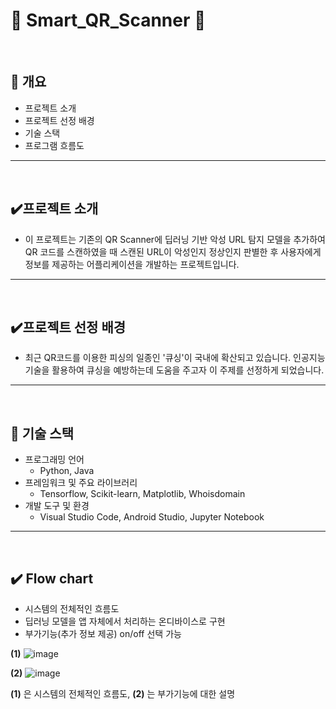 # :iphone: Smart_QR_Scanner :iphone:
<br/>

## :pushpin: 개요 
- 프로젝트 소개
- 프로젝트 선정 배경
- 기술 스택
- 프로그램 흐름도

---
<br/>

## ✔️프로젝트 소개
- 이 프로젝트는 기존의 QR Scanner에 딥러닝 기반 악성 URL 탐지 모델을 추가하여 QR 코드를 스캔하였을 때 스캔된 URL이 악성인지 정상인지 판별한 후 사용자에게 정보를 제공하는 어플리케이션을 개발하는 프로젝트입니다.

---
<br/>

## ✔️프로젝트 선정 배경
- 최근 QR코드를 이용한 피싱의 일종인 '큐싱'이 국내에 확산되고 있습니다. 인공지능 기술을 활용하여 큐싱을 예방하는데 도움을 주고자 이 주제를 선정하게 되었습니다.

---
<br/>

## :shopping_cart: 기술 스택
- 프로그래밍 언어
   - Python, Java
- 프레임워크 및 주요 라이브러리
   - Tensorflow, Scikit-learn, Matplotlib, Whoisdomain
- 개발 도구 및 환경
   - Visual Studio Code, Android Studio, Jupyter Notebook

---
<br/>

## ✔️ Flow chart
- 시스템의 전체적인 흐름도
- 딥러닝 모델을 앱 자체에서 처리하는 온디바이스로 구현
- 부가기능(추가 정보 제공) on/off 선택 가능

**(1)**
![image](https://github.com/KJirung/Smart_QR_Scanner/assets/142071404/7c2a8525-64ce-4045-8d54-e31a6e6b22ce)

**(2)**
![image](https://github.com/KJirung/Smart_QR_Scanner/assets/142071404/d3c11614-09c9-4b4e-953e-a1e8c84f3dfd)

**(1)** 은 시스템의 전체적인 흐름도, **(2)** 는 부가기능에 대한 설명



